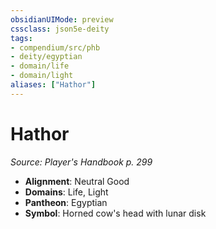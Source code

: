 ```yaml
---
obsidianUIMode: preview
cssclass: json5e-deity
tags:
- compendium/src/phb
- deity/egyptian
- domain/life
- domain/light
aliases: ["Hathor"]
---
```

# Hathor
*Source: Player's Handbook p. 299* 

- **Alignment**: Neutral Good
- **Domains**: Life, Light
- **Pantheon**: Egyptian
- **Symbol**: Horned cow's head with lunar disk